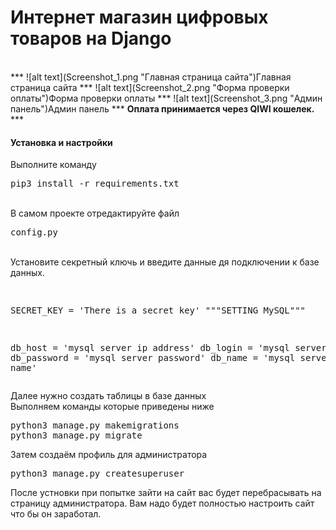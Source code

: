 <h1>Интернет магазин цифровых товаров на Django</h1>
<br>
***
![alt text](Screenshot_1.png "Главная страница сайта")​
Главная страница сайта
***
![alt text](Screenshot_2.png "Форма проверки оплаты")​
Форма проверки оплаты
***
![alt text](Screenshot_3.png "Админ панель")​
Админ панель
***
<b>Оплата принимается через QIWI кошелек.</b>
***
<h4>Установка и настройки</h4>

Выполните команду 
<pre>pip3 install -r requirements.txt</pre>
<br>
В самом проекте отредактируйте файл
<pre>config.py</pre>
<br>
Установите секретный ключь и введите данные дя подключении к базе данных.
<pre>

SECRET_KEY = 'There is a secret key'
"""SETTING MySQL"""

db_host = 'mysql server ip address'
db_login = 'mysql server login'
db_password = 'mysql server password'
db_name = 'mysql server basedata name'
</pre>

Далее нужно создать таблицы в базе данных
<br>
Выполняем команды которые приведены ниже
<pre>
python3 manage.py makemigrations
python3 manage.py migrate
</pre>
Затем создаём профиль для администратора
<pre>
python3 manage.py createsuperuser
</pre>

После устновки при попытке зайти на сайт вас будет перебрасывать на страницу администратора.
Вам надо будет полностью настроить сайт что бы он заработал.
